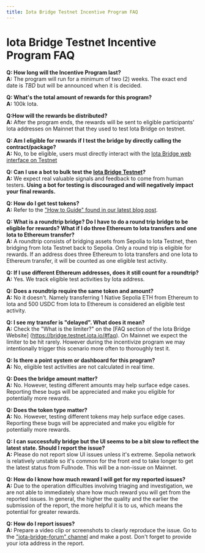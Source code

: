 ```yaml
---
title: Iota Bridge Testnet Incentive Program FAQ
---
```


# Iota Bridge Testnet Incentive Program FAQ

**Q: How long will the Incentive Program last?**\
**A:** The program will run for a minimum of two (2) weeks. The exact end date is _TBD_ but will be announced when it is decided.

**Q: What's the total amount of rewards for this program?**\
**A:** 100k Iota.

**Q:How will the rewards be distributed?**\
**A:** After the program ends, the rewards will be sent to eligible participants' Iota addresses on Mainnet that they used to test Iota Bridge on testnet.

**Q: Am I eligible for rewards if I test the bridge by directly calling the contract/package?**\
**A:** No, to be eligible, users must directly interact with the [Iota Bridge web interface on Testnet](https://bridge.testnet.iota.io/?ref=blog.iota.io)

**Q: Can I use a bot to bulk test the [Iota Bridge Testnet](https://bridge.testnet.iota.io/)?**\
**A:** We expect real valuable signals and feedback to come from human testers. **Using a bot for testing is discouraged and will negatively impact your final rewards.**

**Q: How do I get test tokens?**\
**A:** Refer to the ["How to Guide" found in our latest blog post](https://blog.iota.io/iota-bridge-live-on-testnet-with-incentives/).

**Q: What is a roundtrip bridge? Do I have to do a round trip bridge to be eligible for rewards? What if I do three Ethereum to Iota transfers and one Iota to Ethereum transfer?**\
**A:** A roundtrip consists of bridging assets from Sepolia to Iota Testnet, then bridging from Iota Testnet back to Sepolia. Only a round trip is eligible for rewards. If an address does three Ethereum to Iota transfers and one Iota to Ethereum transfer, it will be counted as one eligible test activity.

**Q: If I use different Ethereum addresses, does it still count for a roundtrip?**\
**A:** Yes. We track eligible test activities by Iota address.

**Q: Does a roundtrip require the same token and amount?**\
**A:** No it doesn't. Namely transferring 1 Native Sepolia ETH from Ethereum to Iota and 500 USDC from Iota to Ethereum is considered an eligible test activity.

**Q: I see my transfer is "delayed". What does it mean?**\
**A:** Check the "What is the limiter?" on the [FAQ section of the Iota Bridge Website] (https://bridge.testnet.iota.io/#faq). On Mainnet we expect the limiter to be hit rarely. However during the incentivize program we may intentionally trigger this scenario more often to thoroughly test it.

**Q: Is there a point system or dashboard for this program?**\
**A:** No, eligible test activities are not calculated in real time.

**Q: Does the bridge amount matter?**\
**A:** No. However, testing different amounts may help surface edge cases. Reporting these bugs will be appreciated and make you eligible for potentially more rewards.

**Q: Does the token type matter?**\
**A:** No. However, testing different tokens may help surface edge cases. Reporting these bugs will be appreciated and make you eligible for potentially more rewards.

**Q: I can successfully bridge but the UI seems to be a bit slow to reflect the latest state. Should I report the issue?**\
**A:** Please do not report slow UI issues unless it's extreme. Sepolia network is relatively unstable so it's common for the front end to take longer to get the latest status from Fullnode. This will be a non-issue on Mainnet.

**Q: How do I know how much reward I will get for my reported issues?**\
**A:** Due to the operation difficulties involving triaging and investigation, we are not able to immediately share how much reward you will get from the reported issues. In general, the higher the quality and the earlier the submission of the report, the more helpful it is to us, which means the potential for greater rewards.

**Q: How do I report issues?**\
**A:** Prepare a video clip or screenshots to clearly reproduce the issue. Go to the ["iota-bridge-forum" channel](https://discord.com/channels/916379725201563759/1249826301972316190) and make a post. Don't forget to provide your iota address in the report.
